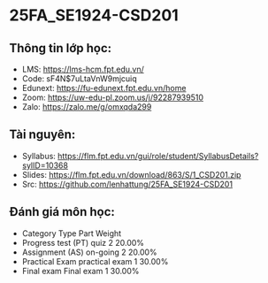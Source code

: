 # 25FA_SE1924-CSD201

## Thông tin lớp học:

* LMS: https://lms-hcm.fpt.edu.vn/
* Code: sF4N$7uLtaVnW9mjcuiq
* Edunext: https://fu-edunext.fpt.edu.vn/home
* Zoom: https://uw-edu-pl.zoom.us/j/92287939510
* Zalo: https://zalo.me/g/omxqda299

## Tài nguyên:

* Syllabus: https://flm.fpt.edu.vn/gui/role/student/SyllabusDetails?sylID=10368
* Slides: https://flm.fpt.edu.vn/download/863/S/1_CSD201.zip
* Src: https://github.com/lenhattung/25FA_SE1924-CSD201

## Đánh giá môn học:

* Category	Type	Part	Weight
* Progress test (PT)	quiz	2	20.00%	
* Assignment (AS)	on-going	2	20.00%	
* Practical Exam	practical exam	1	30.00%
* Final exam	Final exam	1	30.00%

